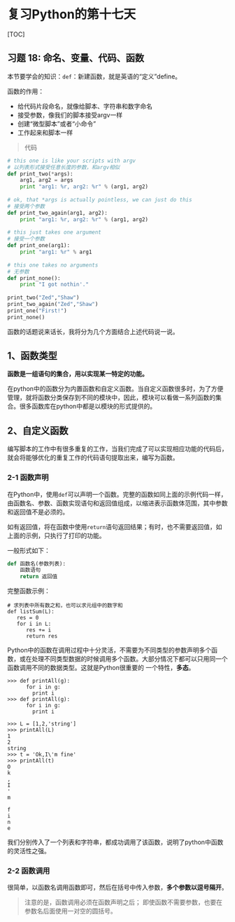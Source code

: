 # 复习Python的第十七天
[TOC]
## 习题 18: 命名、变量、代码、函数 
本节要学会的知识：`def`：新建函数，就是英语的“定义”define。

函数的作用：

- 给代码片段命名，就像给脚本、字符串和数字命名
- 接受参数，像我们的脚本接受argv一样
- 创建“微型脚本”或者“小命令”
- 工作起来和脚本一样

> 代码
```python
# this one is like your scripts with argv 
# 以列表形式接受任意长度的参数，和argv相似
def print_two(*args):  
    arg1, arg2 = args 
    print "arg1: %r, arg2: %r" % (arg1, arg2) 
 
# ok, that *args is actually pointless, we can just do this 
# 接受两个参数
def print_two_again(arg1, arg2): 
    print "arg1: %r, arg2: %r" % (arg1, arg2) 
 
# this just takes one argument 
# 接受一个参数
def print_one(arg1): 
    print "arg1: %r" % arg1 
 
# this one takes no arguments 
# 无参数
def print_none(): 
    print "I got nothin'." 
 
print_two("Zed","Shaw") 
print_two_again("Zed","Shaw") 
print_one("First!") 
print_none() 
```
函数的话题说来话长，我将分为几个方面结合上述代码说一说。

## 1、函数类型
**函数是一组语句的集合，用以实现某一特定的功能。**

在python中的函数分为内置函数和自定义函数。当自定义函数很多时，为了方便管理，就将函数分类保存到不同的模块中，因此，模块可以看做一系列函数的集合。很多函数库在python中都是以模块的形式提供的。

## 2、自定义函数

编写脚本的工作中有很多重复的工作，当我们完成了可以实现相应功能的代码后，就会将能够优化的重复工作的代码语句提取出来，编写为函数。


### 2-1 函数声明
在Python中，使用`def`可以声明一个函数。完整的函数如同上面的示例代码一样，由函数名、参数、函数实现语句和返回值组成，以缩进表示函数体范围，其中参数和返回值不是必须的。

如有返回值，将在函数中使用`return`语句返回结果；有时，也不需要返回值，如上面的示例，只执行了打印的功能。

一般形式如下：
```python
def 函数名(参数列表):
    函数语句
    return 返回值
```
完整函数示例：
```python2
# 求列表中所有数之和，也可以求元组中的数字和
def listSum(L):
   res = 0
   for i in L:
      res += i
      return res
```
Python中的函数在调用过程中十分灵活，不需要为不同类型的参数声明多个函数，或在处理不同类型数据的时候调用多个函数。大部分情况下都可以只用同一个函数调用不同的数据类型。这就是Python很重要的 一个特性，**多态**。
```python2
>>> def printAll(g):
	  for i in g:
		print i
>>> def printAll(g):
      for i in g:
        print i

>>> L = [1,2,'string']
>>> printAll(L)
1
2
string	
>>> t = 'Ok,I\'m fine'	
>>> printAll(t)
O
k
,
I
'
m

f
i
n
e
```
我们分别传入了一个列表和字符串，都成功调用了该函数，说明了python中函数的灵活性之强。

### 2-2 函数调用
很简单，以函数名调用函数即可，然后在括号中传入参数，**多个参数以逗号隔开**。

> 注意的是，函数调用必须在函数声明之后；
> 即使函数不需要参数，也要在参数名后面使用一对空的圆括号。

